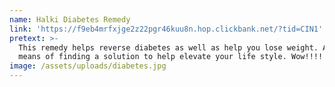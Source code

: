```yaml
---
name: Halki Diabetes Remedy
link: 'https://f9eb4mrfxjge2z22pgr46kuu8n.hop.clickbank.net/?tid=CIN1'
pretext: >-
  This remedy helps reverse diabetes as well as help you lose weight. A natural
  means of finding a solution to help elevate your life style. Wow!!!!
image: /assets/uploads/diabetes.jpg
---
```


